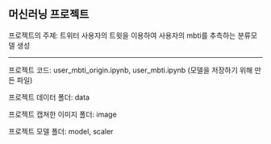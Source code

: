머신러닝 프로젝트
---

프로젝트의 주제: 트위터 사용자의 트윗을 이용하여 사용자의 mbti를 추측하는 분류모델 생성

---
프로젝트 코드: user_mbti_origin.ipynb, user_mbti.ipynb (모델을 저장하기 위해 만든 파일)


프로젝트 데이터 폴더: data


프로젝트 캡쳐한 이미지 폴더: image


프로젝트 모델 폴더: model, scaler